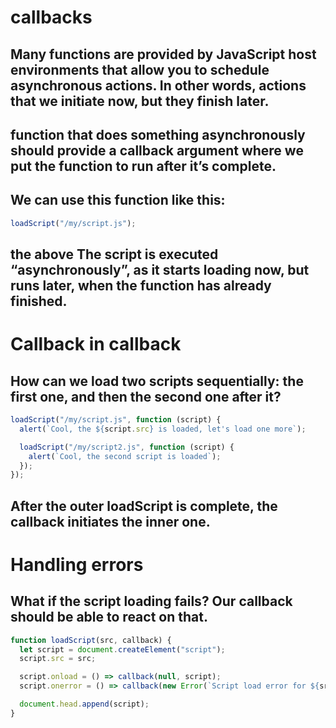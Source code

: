 # callbacks

## Many functions are provided by JavaScript host environments that allow you to schedule asynchronous actions. In other words, actions that we initiate now, but they finish later.

## function that does something asynchronously should provide a callback argument where we put the function to run after it’s complete.

##

## We can use this function like this:

```js
loadScript("/my/script.js");
```

## the above The script is executed “asynchronously”, as it starts loading now, but runs later, when the function has already finished.

# Callback in callback

## How can we load two scripts sequentially: the first one, and then the second one after it?

```js
loadScript("/my/script.js", function (script) {
  alert(`Cool, the ${script.src} is loaded, let's load one more`);

  loadScript("/my/script2.js", function (script) {
    alert(`Cool, the second script is loaded`);
  });
});
```

## After the outer loadScript is complete, the callback initiates the inner one.

# Handling errors

## What if the script loading fails? Our callback should be able to react on that.

```js
function loadScript(src, callback) {
  let script = document.createElement("script");
  script.src = src;

  script.onload = () => callback(null, script);
  script.onerror = () => callback(new Error(`Script load error for ${src}`));

  document.head.append(script);
}
```
